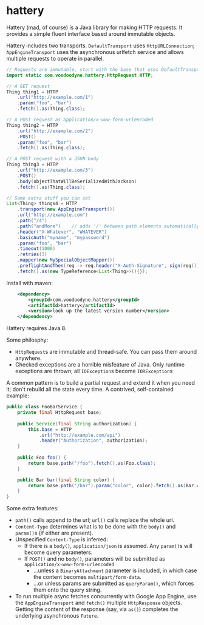 # hattery

Hattery (mad, of course) is a Java library for making HTTP requests. It provides a simple fluent interface based around immutable objects.
 
Hattery includes two transports. `DefaultTransport` uses `HttpURLConnection`; `AppEngineTransport` uses the asynchronous urlfetch service and allows multiple requests to operate in parallel.
 
```java
// Requests are immutable, start with the base that uses DefaultTransport
import static com.voodoodyne.hattery.HttpRequest.HTTP;

// A GET request
Thing thing1 = HTTP
	.url("http://example.com/1")
	.param("foo", "bar")
	.fetch().as(Thing.class);

// A POST request as application/x-www-form-urlencoded 
Thing thing2 = HTTP
	.url("http://example.com/2")
	.POST()
	.param("foo", "bar")
	.fetch().as(Thing.class);

// A POST request with a JSON body
Thing thing3 = HTTP
	.url("http://example.com/3")
	.POST()
	.body(objectThatWillBeSerializedWithJackson)
	.fetch().as(Thing.class);

// Some extra stuff you can set
List<Thing> things4 = HTTP
	.transport(new AppEngineTransport())
	.url("http://example.com")
	.path("/4")
	.path("andMore")	// adds '/' between path elements automatically
	.header("X-Whatever", "WHATEVER")
	.basicAuth("myname", "mypassword")
	.param("foo", "bar")
	.timeout(1000)
	.retries(3)
	.mapper(new MySpecialObjectMapper())
	.preflightAndThen(req -> req.header("X-Auth-Signature", sign(req)))
	.fetch().as(new TypeReference<List<Thing>>(){});
```

Install with maven:

```xml
	<dependency>
		<groupId>com.voodoodyne.hattery</groupId>
		<artifactId>hattery</artifactId>
		<version>look up the latest version number</version>
	</dependency>
```

Hattery requires Java 8.

Some philosphy:

 * `HttpRequest`s are immutable and thread-safe. You can pass them around anywhere. 
 * Checked exceptions are a horrible misfeature of Java. Only runtime exceptions are thrown; all `IOException`s become `IORException`s
 
A common pattern is to build a partial request and extend it when you need it; don't rebuild all the state every time. A contrived, self-contained example:

```java
public class FooBarService {
	private final HttpRequest base;
	
	public Service(final String authorization) {
		this.base = HTTP
			.url("http://example.com/api")
			.header("Authorization", authorization);
	}
	
	public Foo foo() {
		return base.path("/foo").fetch().as(Foo.class);
	}

	public Bar bar(final String color) {
		return base.path("/bar").param("color", color).fetch().as(Bar.class);
	}
} 
```
 
Some extra features:

 * `path()` calls append to the url; `url()` calls replace the whole url.
 * `Content-Type` determines what is to be done with the `body()` and `param()`s (if either are present).
 * Unspecified `Content-Type` is inferred:
   * If there is a `body()`, `application/json` is assumed. Any `param()`s will become query parameters.
   * If `POST()` and no `body()`, parameters will be submitted as `application/x-www-form-urlencoded`
     * ...unless a `BinaryAttachment` parameter is included, in which case the content becomes `multipart/form-data`.
     * ...or unless params are submitted as `queryParam()`, which forces them onto the query string.
 * To run multiple async fetches concurrently with Google App Engine, use the `AppEngineTransport` and `fetch()` multiple `HttpResponse` objects. Getting the content of the response (say, via `as()`) completes the underlying asynchronous `Future`.
